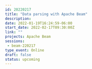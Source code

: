 ```yaml
---
id: 20220217
title: "Data parsing with Apache Beam"
description: 
date: 2022-01-19T16:24:59-06:00
start_date: 2022-02-17T09:30:00Z
link: "" 
projects: Apache Beam
sessions:
 - beam-220217
type_event: Online
draft: false
status: upcoming
---
```






